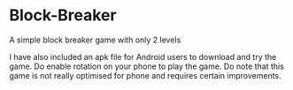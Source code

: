 # Block-Breaker
 A simple block breaker game with only 2 levels

I have also included an apk file for Android users to download and try the game. Do enable rotation on your phone to play the game. Do note that this game is not really optimised for phone and requires certain improvements.
